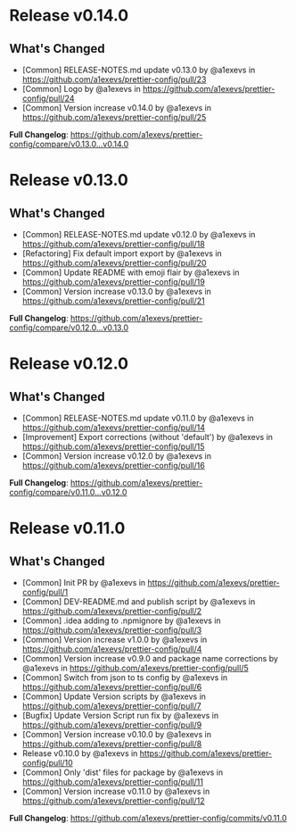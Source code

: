 # Release v0.14.0
## What's Changed
* [Common] RELEASE-NOTES.md update v0.13.0 by @a1exevs in https://github.com/a1exevs/prettier-config/pull/23
* [Common] Logo by @a1exevs in https://github.com/a1exevs/prettier-config/pull/24
* [Common] Version increase v0.14.0 by @a1exevs in https://github.com/a1exevs/prettier-config/pull/25

**Full Changelog**: https://github.com/a1exevs/prettier-config/compare/v0.13.0...v0.14.0

# Release v0.13.0
## What's Changed
* [Common] RELEASE-NOTES.md update v0.12.0 by @a1exevs in https://github.com/a1exevs/prettier-config/pull/18
* [Refactoring] Fix default import export by @a1exevs in https://github.com/a1exevs/prettier-config/pull/20
* [Common] Update README with emoji flair by @a1exevs in https://github.com/a1exevs/prettier-config/pull/19
* [Common] Version increase v0.13.0 by @a1exevs in https://github.com/a1exevs/prettier-config/pull/21


**Full Changelog**: https://github.com/a1exevs/prettier-config/compare/v0.12.0...v0.13.0

# Release v0.12.0
## What's Changed
* [Common] RELEASE-NOTES.md update v0.11.0 by @a1exevs in https://github.com/a1exevs/prettier-config/pull/14
* [Improvement] Export corrections (without 'default') by @a1exevs in https://github.com/a1exevs/prettier-config/pull/15
* [Common] Version increase v0.12.0 by @a1exevs in https://github.com/a1exevs/prettier-config/pull/16

**Full Changelog**: https://github.com/a1exevs/prettier-config/compare/v0.11.0...v0.12.0

# Release v0.11.0
## What's Changed
* [Common] Init PR by @a1exevs in https://github.com/a1exevs/prettier-config/pull/1
* [Common] DEV-README.md and publish script by @a1exevs in https://github.com/a1exevs/prettier-config/pull/2
* [Common] .idea adding to .npmignore by @a1exevs in https://github.com/a1exevs/prettier-config/pull/3
* [Common] Version increase v1.0.0 by @a1exevs in https://github.com/a1exevs/prettier-config/pull/4
* [Common] Version increase v0.9.0 and package name corrections by @a1exevs in https://github.com/a1exevs/prettier-config/pull/5
* [Common] Switch from json to ts config by @a1exevs in https://github.com/a1exevs/prettier-config/pull/6
* [Common] Update Version scripts by @a1exevs in https://github.com/a1exevs/prettier-config/pull/7
* [Bugfix] Update Version Script run fix by @a1exevs in https://github.com/a1exevs/prettier-config/pull/9
* [Common] Version increase v0.10.0 by @a1exevs in https://github.com/a1exevs/prettier-config/pull/8
* Release v0.10.0 by @a1exevs in https://github.com/a1exevs/prettier-config/pull/10
* [Common] Only 'dist' files for  package by @a1exevs in https://github.com/a1exevs/prettier-config/pull/11
* [Common] Version increase v0.11.0 by @a1exevs in https://github.com/a1exevs/prettier-config/pull/12

**Full Changelog**: https://github.com/a1exevs/prettier-config/commits/v0.11.0
